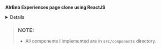 **AIrBnb Experiences page clone using ReactJS**

<details>

Built AirBnb Experiences Page Clone

</details>

> ### NOTE:
>
> - All components I implemented are in `src/components` directory.
